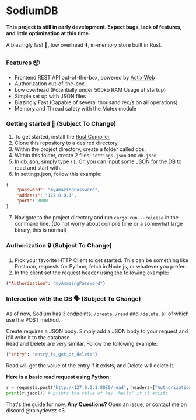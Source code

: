 # SodiumDB

**This project is still in early development. Expect bugs, lack of features, and little optimization at this time.**

A blazingly fast 🚀, low overhead ⬇️, in-memory store built in Rust.

### Features 📦
- Frontend REST API out-of-the-box, powered by [Actix Web](https://actix.rs/)
- Authorization out-of-the-box
- Low overhead (Potentially under 500kb RAM Usage at startup)
- Simple set up with JSON files
- Blazingly Fast (Capable of several thousand req/s on all operations)
- Memory and Thread safety with the Mutex module

### Getting started 🔎 (Subject To Change)
1. To get started, install the [Rust Compiler](https://www.rust-lang.org/)
2. Clone this repository to a desired directory.
3. Within the project directory, create a folder called dbs.
4. Within this folder, create 2 files; `settings.json` and `db.json`
5. In db.json, simply type `{}`. Or, you can input some JSON for the DB to read and start with.
6. In settings.json, follow this example:
```json
{
    "password": "myAmazingPassword",
    "address": "127.0.0.1",
    "port": 8080
}
```
7. Navigate to the project directory and run `cargo run --release` in the command line. (Do not worry about compile time or a somewhat large binary, this is normal)

### Authorization 🔒 (Subject To Change)
1. Pick your favorite HTTP Client to get started. This can be something like Postman, requests for Python, fetch in Node.js, or whatever you prefer.
2. In the client set the request header using the following example:
```json
{"Authorization": "myAmazingPassword"}
```

### Interaction with the DB 🗣️ (Subject To Change)
As of now, Sodium has 3 endpoints; `/create`, `/read` and `/delete`, all of which use the POST method.

Create requires a JSON body. Simply add a JSON body to your request and it'll write it to the database.\
Read and Delete are very similar. Follow the following example:
```json
{"entry": "entry_to_get_or_delete"}
```
Read will get the value of the entry if it exists, and Delete will delete it.

**Here is a basic read request using Python:**
```python
r = requests.post('http://127.0.0.1:8080/read', headers={"Authorization": "myAmazingPassword"}, json={"entry": "hello"})
print(r.json()) # prints the value of key 'hello' if it exists
```

That's the guide for now. **Any Questions?** Open an issue, or contact me on discord @rainydevzz <3